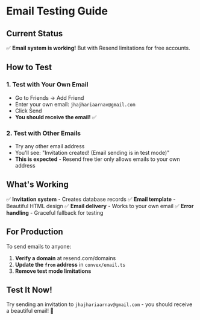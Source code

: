 # Email Testing Guide

## Current Status
✅ **Email system is working!** But with Resend limitations for free accounts.

## How to Test

### 1. Test with Your Own Email
- Go to Friends → Add Friend
- Enter your own email: `jhajhariaarnav@gmail.com`
- Click Send
- **You should receive the email!** ✅

### 2. Test with Other Emails
- Try any other email address
- You'll see: "Invitation created! (Email sending is in test mode)"
- **This is expected** - Resend free tier only allows emails to your own address

## What's Working
✅ **Invitation system** - Creates database records
✅ **Email template** - Beautiful HTML design
✅ **Email delivery** - Works to your own email
✅ **Error handling** - Graceful fallback for testing

## For Production
To send emails to anyone:
1. **Verify a domain** at resend.com/domains
2. **Update the `from` address** in `convex/email.ts`
3. **Remove test mode limitations**

## Test It Now!
Try sending an invitation to `jhajhariaarnav@gmail.com` - you should receive a beautiful email! 🎉


